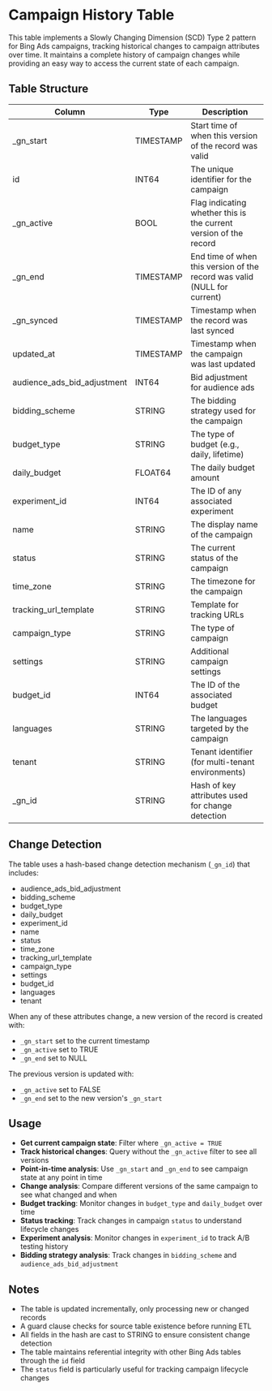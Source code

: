 # Campaign History Table

This table implements a Slowly Changing Dimension (SCD) Type 2 pattern for Bing Ads campaigns, tracking historical changes to campaign attributes over time. It maintains a complete history of campaign changes while providing an easy way to access the current state of each campaign.

## Table Structure

| Column                      | Type      | Description                                                                 |
|----------------------------|-----------|-----------------------------------------------------------------------------|
| _gn_start                  | TIMESTAMP | Start time of when this version of the record was valid                     |
| id                         | INT64     | The unique identifier for the campaign                                      |
| _gn_active                 | BOOL      | Flag indicating whether this is the current version of the record           |
| _gn_end                    | TIMESTAMP | End time of when this version of the record was valid (NULL for current)    |
| _gn_synced                 | TIMESTAMP | Timestamp when the record was last synced                                   |
| updated_at                 | TIMESTAMP | Timestamp when the campaign was last updated                                |
| audience_ads_bid_adjustment| INT64     | Bid adjustment for audience ads                                             |
| bidding_scheme             | STRING    | The bidding strategy used for the campaign                                  |
| budget_type                | STRING    | The type of budget (e.g., daily, lifetime)                                  |
| daily_budget               | FLOAT64   | The daily budget amount                                                     |
| experiment_id              | INT64     | The ID of any associated experiment                                         |
| name                       | STRING    | The display name of the campaign                                            |
| status                     | STRING    | The current status of the campaign                                          |
| time_zone                  | STRING    | The timezone for the campaign                                               |
| tracking_url_template      | STRING    | Template for tracking URLs                                                  |
| campaign_type              | STRING    | The type of campaign                                                        |
| settings                   | STRING    | Additional campaign settings                                                |
| budget_id                  | INT64     | The ID of the associated budget                                             |
| languages                  | STRING    | The languages targeted by the campaign                                      |
| tenant                     | STRING    | Tenant identifier (for multi-tenant environments)                           |
| _gn_id                     | STRING    | Hash of key attributes used for change detection                            |

## Change Detection

The table uses a hash-based change detection mechanism (`_gn_id`) that includes:
- audience_ads_bid_adjustment
- bidding_scheme
- budget_type
- daily_budget
- experiment_id
- name
- status
- time_zone
- tracking_url_template
- campaign_type
- settings
- budget_id
- languages
- tenant

When any of these attributes change, a new version of the record is created with:
- `_gn_start` set to the current timestamp
- `_gn_active` set to TRUE
- `_gn_end` set to NULL

The previous version is updated with:
- `_gn_active` set to FALSE
- `_gn_end` set to the new version's `_gn_start`

## Usage

- **Get current campaign state**: Filter where `_gn_active = TRUE`
- **Track historical changes**: Query without the `_gn_active` filter to see all versions
- **Point-in-time analysis**: Use `_gn_start` and `_gn_end` to see campaign state at any point in time
- **Change analysis**: Compare different versions of the same campaign to see what changed and when
- **Budget tracking**: Monitor changes in `budget_type` and `daily_budget` over time
- **Status tracking**: Track changes in campaign `status` to understand lifecycle changes
- **Experiment analysis**: Monitor changes in `experiment_id` to track A/B testing history
- **Bidding strategy analysis**: Track changes in `bidding_scheme` and `audience_ads_bid_adjustment`

## Notes

- The table is updated incrementally, only processing new or changed records
- A guard clause checks for source table existence before running ETL
- All fields in the hash are cast to STRING to ensure consistent change detection
- The table maintains referential integrity with other Bing Ads tables through the `id` field
- The `status` field is particularly useful for tracking campaign lifecycle changes 